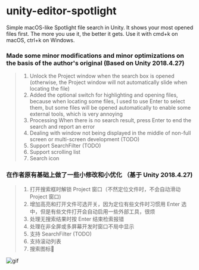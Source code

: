 # unity-editor-spotlight
Simple macOS-like Spotlight file search in Unity. It shows your most opened files first. The more you use it, the better it gets. Use it with cmd+k on macOS, ctrl+k on Windows.

### Made some minor modifications and minor optimizations on the basis of the author's original (Based on Unity 2018.4.27)
> 1. Unlock the Project window when the search box is opened (otherwise, the Project window will not automatically slide when locating the file)
> 2. Added the optional switch for highlighting and opening files, because when locating some files, I used to use Enter to select them, but some files will be opened automatically to enable some external tools, which is very annoying
> 3. Processing When there is no search result, press Enter to end the search and report an error
> 4. Dealing with window not being displayed in the middle of non-full screen or multi-screen development (TODO)
> 5. Support SearchFilter (TODO)
> 6. Support scrolling list
> 7. Search icon

### 在作者原有基础上做了一些小修改和小优化 （基于 Unity 2018.4.27)
> 1. 打开搜索框时解锁 Project 窗口（不然定位文件时，不会自动滑动 Project 窗口)
> 2. 增加高亮和打开文件可选开关，因为定位有些文件时习惯用 Enter 选中，但是有些文件打开会自动启用一些外部工具，很烦
> 3. 处理无搜索结果时按 Enter 结束检索报错
> 4. 处理在非全屏或多屏幕开发时窗口不局中显示
> 5. 支持 SearchFilter (TODO)
> 6. 支持滚动列表
> 7. 搜索图标🤪

![gif](https://i.giphy.com/media/3ohs4lLUapZ9D19poA/source.gif)
